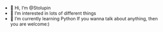 - 👋 Hi, I’m @Stolupin
- 👀 I’m interested in lots of different things
- 🌱 I’m currently learning Python 
If you wanna talk about anything, then you are welcome:) 
